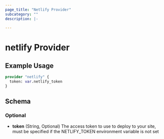 ```yaml
---
page_title: "Netlify Provider"
subcategory: ""
description: |-
  
---
```


# netlify Provider



## Example Usage

```terraform
provider "netlify" {
  token: var.netlify_token
}
```

## Schema

### Optional

- **token** (String, Optional) The access token to use to deploy to your site, must be specified if the NETLIFY_TOKEN
environment variable is not set
